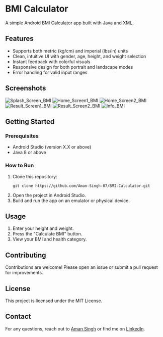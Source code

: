 # BMI Calculator

A simple Android BMI Calculator app built with Java and XML.

## Features

- Supports both metric (kg/cm) and imperial (lbs/in) units
- Clean, intuitive UI with gender, age, height, and weight selection
- Instant feedback with colorful visuals
- Responsive design for both portrait and landscape modes
- Error handling for valid input ranges

## Screenshots

![Splash_Screen_BMI](https://github.com/user-attachments/assets/308d9c95-07dd-4792-b45c-0fe45e242cc8)
![Home_Screen1_BMI](https://github.com/user-attachments/assets/909dc967-3612-4e57-8c2b-9b81cad8abce)
![Home_Screen2_BMI](https://github.com/user-attachments/assets/e9ac33ed-b8be-4869-b1e6-30509e221039)
![Result_Screen1_BMI](https://github.com/user-attachments/assets/e56e6ce5-a596-4f53-9b89-2563681c83e3)
![Result_Screen2_BMI](https://github.com/user-attachments/assets/a33a62ea-190c-4574-a69b-3e8b65f142a4)
![Info_BMI](https://github.com/user-attachments/assets/2159e4f9-e474-4f88-ad3d-875e494b86c1)

## Getting Started

### Prerequisites

- Android Studio (version X.X or above)
- Java 8 or above

### How to Run

1. Clone this repository:
   ```
   git clone https://github.com/Aman-Singh-07/BMI-Calculator.git
   ```
2. Open the project in Android Studio.
3. Build and run the app on an emulator or physical device.

## Usage

1. Enter your height and weight.
2. Press the "Calculate BMI" button.
3. View your BMI and health category.

## Contributing

Contributions are welcome! Please open an issue or submit a pull request for improvements.

## License

This project is licensed under the MIT License.

## Contact

For any questions, reach out to [Aman Singh](mailto:amansingh17112004@gmail.com) or find me on [LinkedIn](https://www.linkedin.com/in/aman-singh-3a4a06327/).
